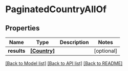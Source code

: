 # PaginatedCountryAllOf


## Properties
Name | Type | Description | Notes
------------ | ------------- | ------------- | -------------
**results** | [**[Country]**](Country.md) |  | [optional] 

[[Back to Model list]](../README.md#documentation-for-models) [[Back to API list]](../README.md#documentation-for-api-endpoints) [[Back to README]](../README.md)



